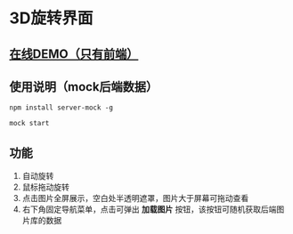 # 3D旋转界面

## [在线DEMO（只有前端）](https://n313893254.github.io/demo/3d/index.html)

## 使用说明（mock后端数据）

```
npm install server-mock -g

mock start
```
## 功能
1. 自动旋转
2. 鼠标拖动旋转
3. 点击图片全屏展示，空白处半透明遮罩，图片大于屏幕可拖动查看
4. 右下角固定导航菜单，点击可弹出 **加载图片** 按钮，该按钮可随机获取后端图片库的数据
